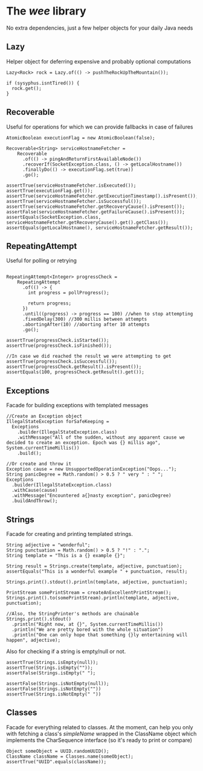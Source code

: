 # The _wee_ library

No extra dependencies, just a few helper objects for your daily Java needs

## Lazy
Helper object for deferring expensive and probably optional computations

```
Lazy<Rock> rock = Lazy.of(() -> pushTheRockUpTheMountain());

if (sysyphus.isntTired()) {
  rock.get();
}
```

## Recoverable
Useful for operations for which we can provide fallbacks in case of failures

```
AtomicBoolean executionFlag = new AtomicBoolean(false);

Recoverable<String> serviceHostnameFetcher =  
    Recoverable
      .of(() -> pingAndReturnFirstAvailableNode())
      .recoverIf(SocketException.class, () -> getLocalHostname())
      .finallyDo(() -> executionFlag.set(true))
      .go();

assertTrue(serviceHostnameFetcher.isExecuted());
assertTrue(executionFlag.get());
assertTrue(serviceHostnameFetcher.getExecutionTimestamp().isPresent());
assertTrue(serviceHostnameFetcher.isSuccessful());
assertTrue(serviceHostnameFetcher.getRecoveryCause().isPresent());
assertFalse(serviceHostnameFetcher.getFailureCause().isPresent());
assertEquals(SocketException.class, serviceHostnameFetcher.getRecoveryCause().get().getClass());
assertEquals(getLocalHostname(), serviceHostnameFetcher.getResult());

```

## RepeatingAttempt
Useful for polling or retrying
```

RepeatingAttempt<Integer> progressCheck =
    RepeatingAttempt
      .of(() -> {
        int progress = pollProgress();
    
        return progress; 
      })
      .until((progress) -> progress == 100) //when to stop attempting
      .fixedDelay(300) //300 millis between attempts
      .abortingAfter(10) //aborting after 10 attempts
      .go();

assertTrue(progressCheck.isStarted());
assertTrue(progressCheck.isFinished());

//In case we did reached the result we were attempting to get
assertTrue(progressCheck.isSuccessful()); 
assertTrue(progressCheck.getResult().isPresent());
assertEquals(100, progressCheck.getResult().get());
```

## Exceptions
Facade for building exceptions with templated messages
```
//Create an Exception object
IllegalStateException forSafeKeeping = 
  Exceptions
    .builder(IllegalStateException.class)
    .withMessage("All of the sudden, without any apparent cause we decided to create an exception. Epoch was {} millis ago", System.currentTimeMillis())
    .build();

//Or create and throw it
Exception cause = new UnsupportedOperationException("Oops...");
String panicDegree = Math.random() > 0.5 ? " very " : " ";
Exceptions
  .builder(IllegalStateException.class)
  .withCause(cause)
  .withMessage("Encountered a{}nasty exception", panicDegree)
  .buildAndThrow();
```

## Strings
Facade for creating and printing templated strings.
```
String adjective = "wonderful";
String punctuation = Math.random() > 0.5 ? "!" : ".";
String template = "This is a {} example {}";

String result = Strings.create(template, adjective, punctuation);
assertEquals("This is a wonderful example " + punctuation, result);

Strings.print().stdout().println(template, adjective, punctuation);

PrintStream somePrintStream = createAnExcellentPrintStream();
Strings.print().to(somePrintStream).println(template, adjective, punctuation);

//Also, the StringPrinter's methods are chainable
Strings.print().stdout()
  .println("Right now, at {}", System.currentTimeMillis())
  .println("We are pretty bored with the whole situation")
  .println("One can only hope that something {}ly entertaining will happen", adjective);
```

Also for checking if a string is empty/null or not.
```
assertTrue(Strings.isEmpty(null));
assertTrue(Strings.isEmpty(""));
assertFalse(Strings.isEmpty(" ");

assertFalse(Strings.isNotEmpty(null));
assertFalse(Strings.isNotEmpty(""))
assertTrue(Strings.isNotEmpty(" "))
```

## Classes

Facade for everything related to classes. 
At the moment, can help you only with fetching a class's _simpleName_ wrapped in the ClassName object which implements the CharSequence interface (so it's ready to print or compare)

```
Object someObject = UUID.randomUUID();
ClassName className = Classes.name(someObject);
assertTrue("UUID".equals(className));
```
